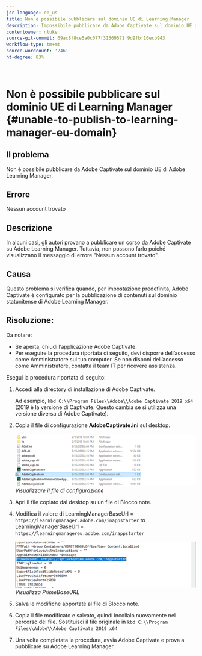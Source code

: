 ```yaml
---
jcr-language: en_us
title: Non è possibile pubblicare sul dominio UE di Learning Manager
description: Impossibile pubblicare da Adobe Captivate sul dominio UE di Adobe Learning Manager in Adobe Learning Manager.
contentowner: nluke
source-git-commit: 69ac8f8ce5a0c077f31569571f9d9fbf16ecb943
workflow-type: tm+mt
source-wordcount: '246'
ht-degree: 83%

---
```




# Non è possibile pubblicare sul dominio UE di Learning Manager {#unable-to-publish-to-learning-manager-eu-domain}

## Il problema

Non è possibile pubblicare da Adobe Captivate sul dominio UE di Adobe Learning Manager.

## Errore

Nessun account trovato

## Descrizione

In alcuni casi, gli autori provano a pubblicare un corso da Adobe Captivate su Adobe Learning Manager. Tuttavia, non possono farlo poiché visualizzano il messaggio di errore &quot;Nessun account trovato&quot;.

## Causa

Questo problema si verifica quando, per impostazione predefinita, Adobe Captivate è configurato per la pubblicazione di contenuti sul dominio statunitense di Adobe Learning Manager.

## Risoluzione:

Da notare:

* Se aperta, chiudi l’applicazione Adobe Captivate.
* Per eseguire la procedura riportata di seguito, devi disporre dell’accesso come Amministratore sul tuo computer. Se non disponi dell’accesso come Amministratore, contatta il team IT per ricevere assistenza.

Esegui la procedura riportata di seguito:

1. Accedi alla directory di installazione di Adobe Captivate.

   Ad esempio,  `kbd C:\\Program Files\\Adobe\\Adobe Captivate 2019 x64` (2019 è la versione di Captivate. Questo cambia se si utilizza una versione diversa di Adobe Captivate).

1. Copia il file di configurazione **AdobeCaptivate.ini** sul desktop.

   ![](assets/cp-captivate.ini.png)
   *Visualizzare il file di configurazione*

1. Apri il file copiato dal desktop su un file di Blocco note.
1. Modifica il valore di LearningManagerBaseUrl = `https://learningmanager.adobe.com/inappstarter` to LearningManagerBaseUrl = `https://learningmanagereu.adobe.com/inappstarter`

   ![](assets/cp-primebaseurl.png)
   *Visualizza PrimeBaseURL*

1. Salva le modifiche apportate al file di Blocco note.
1. Copia il file modificato e salvato, quindi incollalo nuovamente nel percorso del file. Sostituisci il file originale in  `kbd C:\\Program Files\\Adobe\\Adobe Captivate 2019 x64`
1. Una volta completata la procedura, avvia Adobe Captivate e prova a pubblicare su Adobe Learning Manager.
